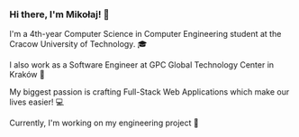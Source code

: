 ### Hi there, I'm Mikołaj! 👋
I'm a 4th-year Computer Science in Computer Engineering student at the Cracow University of Technology. :mortar_board:

I also work as a Software Engineer at GPC Global Technology Center in Kraków 🏢

My biggest passion is crafting Full-Stack Web Applications which make our lives easier! :computer:

Currently, I'm working on my engineering project :hammer:

<!--
**mikolaj-janik/mikolaj-janik** is a ✨ _special_ ✨ repository because its `README.md` (this file) appears on your GitHub profile.

Here are some ideas to get you started:

- 🔭 I’m currently working on ...
- 🌱 I’m currently learning ...
- 👯 I’m looking to collaborate on ...
- 🤔 I’m looking for help with ...
- 💬 Ask me about ...
- 📫 How to reach me: ...
- 😄 Pronouns: ...
- ⚡ Fun fact: ...
-->
